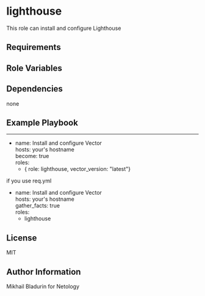 lighthouse
=========

This role can install and configure Lighthouse

Requirements
------------



Role Variables
--------------



Dependencies
------------

none

Example Playbook
----------------

---
- name: Install and configure Vector  
  hosts: your's hostname  
  become: true  
  roles:  
    - { role: lighthouse, vector_version: "latest"}

if you use req.yml

- name: Install and configure Vector  
  hosts: your's hostname  
  gather_facts: true  
  roles:  
    - lighthouse


License
-------

MIT

Author Information
------------------

Mikhail Bladurin for Netology